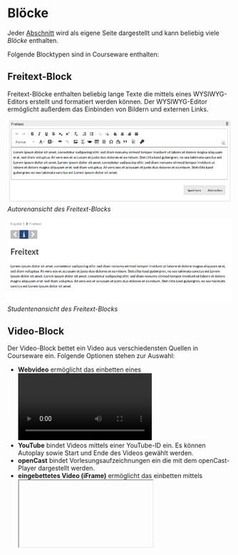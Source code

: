 ﻿Blöcke
======

Jeder [Abschnitt](structure.md) wird als eigene Seite dargestellt und kann beliebig viele _Blöcke_ enthalten.

Folgende Blocktypen sind in Courseware enthalten:


Freitext-Block
---------------
Freitext-Blöcke enthalten beliebig lange Texte die mittels eines WYSIWYG-Editors erstellt und formatiert werden können.
Der WYSIWYG-Editor ermöglicht außerdem das Einbinden von Bildern und externen Links.

![Autorenansicht des Freitext-Blocks](img/htmlBlock_edit.png)
_Autorenansicht des Freitext-Blocks_

![Studentenansicht des Freitext-Blocks](img/htmlBlock.png)
_Studentenansicht des Freitext-Blocks_


Video-Block
------------
Der Video-Block bettet ein Video aus verschiedensten Quellen in Courseware ein. Folgende Optionen stehen zur Auswahl:
- **Webvideo** ermöglicht das einbetten eines <video>-Tags. Es können verschiedene Qualitäten und Dateiformate gewählt werden.
- **YouTube**  bindet Videos mittels einer YouTube-ID ein. Es können Autoplay sowie Start und Ende des Videos gewählt werden.
- **openCast** bindet Vorlesungsaufzeichnungen ein die mit dem openCast-Player dargestellt werden.
- **eingebettetes Video (iFrame)** ermöglicht das einbetten mittels <iframe>-Tag. Dies ist notwendig wenn ein spezieller Player bereitgestellt wird.

![Autorenansicht des Video-Blocks](img/videoBlock_edit.png)
_Autorenansicht des Video-Blocks_

![Studentenansicht des Video-Blocks](img/videoBlock.png)
_Studentenansicht des Video-Blocks_


Quiz-Block
-----------
Der Quiz-Block stellt Aufgaben aus dem Vips-Plugin dar. Die Aufgaben können von den Lernenden bearbeitet und zur Auswertung abgeschickt werden.
Es gibt zwei Typen von Quiz-Blöcken, den Selbsttest und das Übungsblatt. Selbsttest können beliebig oft ausgeführt werden, die Auswertung erfolgt sofort.
In den Courseware-Einstellungen kann die Anzahl der Versuche, bis die Lösung angezeigt wird, eingestellt werden. Das Übungsblatt wird erst durch den Dozenten
im Vips-Plugin ausgewertet. Solange die Übung aktiv ist kann ein Lernender die Lösungen abändern. 

![Autorenansicht des Quiz-Blocks](img/testBlock_edit.png)
_Autorenansicht des Quiz-Blocks_

![Studentenansicht des Quiz-Blocks](img/testBlock.png)
_Studentenansicht des Quiz-Blocks_


Audio-Block
------------
In den Audio-Block können Audiodateien aus dem Dateibereich in Courseware eingebunden werden.
Der Courseware-Audio-Player ermöglicht die Funktionen Play, Pause und Stop. Vor- und zurückspulen ist 
über die Fortschrittsanzeige möglich.

Es werden die Dateitypen **mp3**, **ogg** und **wav** unterstützt. _Bitte beachten Sie das der Microsoft Internet Explorer das Dateiformat wav nicht unterstützt._

![Autorenansicht des Audio-Blocks](img/audioBlock_edit.png)
_Autorenansicht des Audio-Blocks_

![Studentenansicht des Audio-Blocks](img/audioBlock.png)
_Studentenansicht des Audio-Blocks_


Quellcode-Block
----------------
Der Quellcode-Block verwendet das Syntax-Highlighting-Tool [highlight.js](https://highlightjs.org/).
Eingegebener Quelltext wird mittels der angegebenen Sprache dargestellt wie in einer IDE.

![Autorenansicht des Quellcode-Blocks](img/codeBlock_edit.png)
_Autorenansicht des Quellcode-Blocks_

![Studentenansicht des Quellcode-Blocks](img/codeBlock.png)
_Studentenansicht des Quellcode-Blocks_


Bestätigungs-Block
-------------------
In einer Courseware die sequentiell abgearbeitet werden soll müssen die in einer Sektion enthaltenen Blöcke bearbeitet werden damit das nächste Kapitel aufgerufen werden kann.
Da manche Blöcke wie z.B. Freitext-Block, IFrame-Block etc. nur das betrachten als Bestehenskriterium haben, kann mit dem Bestätigungs-Block eine zusätzliches Bestehenskriterium

eingefügt werden. Erst wenn der Nutzer bestätigt das er die Sektion bearbeitet, gelesen und oder betrachtet hat, wird die Sektion als erfolgreich bearbeitet vermerkt.

![Autorenansicht des Bestätigungs-Blocks](img/confirmBlock_edit.png)
_Autorenansicht des Bestätigungs-Blocks_

![Studentenansicht des Bestätigungs-Blocks](img/confirmBlock.png)
_Studentenansicht des Bestätigungs-Blocks_


Download-Block
---------------
Dieser Block ermöglicht den Download einer Datei aus dem Dateibereich.

![Autorenansicht des Download-Blocks](img/downloadBlock_edit.png)
_Autorenansicht des Download-Blocks_

![Studentenansicht des Download-Blocks](img/downloadBlock.png)
_Studentenansicht des Download-Blocks_


Evaluationen-Block
-------------------
Mit diesem Block können StudI-Evaluationen in Courseware eingebunden werden.


Forum-Block
------------
Mit diesem Block kann das StudIP-Forum in Courseware eingebunden werden.


Gruppierungs-Block
-------------------
Der Gruppierungs-Block fasst optisch mehrere Blöcke zusammen. Es ist eine Darstellung in einem sogenannten Accordion oder in Tabs möglich.

![Autorenansicht des Gruppierungs-Blocks](img/assortBlock_edit.png)
_Autorenansicht des Gruppierungs-Blocks_

![Studentenansicht des Gruppierungs-Blocks](img/assortBlock.png)
_Studentenansicht des Gruppierungs-Blocks_


IFrame-Block
-------------
Dieser Block bindet externe Inhalte von anderen Websites ein. Es kann die URL der einzubindenden Website angegeben werden, sowie die Höhe die dieser Block einnehmen soll.
Außerdem besteht die Möglichkeit eine einmalige User-ID an die eingebundene Seite zu übermitteln. Dies ID lässt keine Rückschlüsse auf den StudIP-Nutzer zu, identifiziert jedoch eindeutig.

![Autorenansicht des IFrame-Blocks](img/iframeBlock_edit_1.png)
_Autorenansicht des IFrame-Blocks_

![Autorenansicht des IFrame-Blocks](img/iframeBlock_edit_2.png)
_Autorenansicht des IFrame-Blocks mit Übergabeparameter_

![Studentenansicht des IFrame-Blocks](img/iframeBlock.png)
_Studentenansicht des IFrame-Blocks_


Galerie-Block (ab 2.2)
-----------------------
In den Galerie-Block werden alle Bilder aus einem Ordner des Dateibereichs in einer Karussellansicht angezeigt. 
Die Bilder können automatisch wechseln (autoplay) und die Navigationspfeile können ausgeblendet werden.

![Autorenansicht des Galerie-Blocks](img/galleryBlock_edit.png)
_Autorenansicht des Galerie-Blocks_

![Studentenansicht des Galerie-Blocks](img/galleryBlock.png)
_Studentenansicht des Galerie-Blocks mit Navigationspfeilen_

![Studentenansicht des Galerie-Blocks](img/galleryBlock_wo.png)
_Studentenansicht des Galerie-Blocks ohne Navigationspfeile_


Merksatz-Block (ab 2.2)
------------------------
Der Merksatz-Block ermöglicht das hervorheben von Informationen. Es können 5 verschiedene Farben und 15 verschiedene Icons ausgewählt werden.

![Autorenansicht des Merksatz-Blocks](img/keypointBlock_edit.png)
_Autorenansicht des Merksatz-Blocks_

![Studentenansicht des Merksatz-Blocks](img/keypointBlock.png)
_Studentenansicht des Merksatz-Blocks_


Such-Block (ab 2.2)
--------------------
Der Such-Block ermöglicht das Suchen innerhalb der Courseware einer Veranstaltung. 
Dieser Block kann sowohl in Sektionen als auch in der Sidebar verwendet werden.

![Autorenansicht des Such-Blocks](img/searchBlock_edit.png)
_Autorenansicht des Such-Blocks_

![Studentenansicht des Such-Blocks](img/searchBlock.png)
_Studentenansicht des Such-Blocks_

